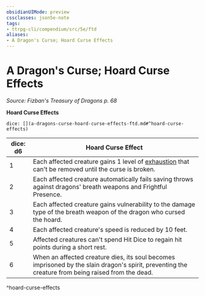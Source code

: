 ```yaml
---
obsidianUIMode: preview
cssclasses: json5e-note
tags:
- ttrpg-cli/compendium/src/5e/ftd
aliases:
- A Dragon's Curse; Hoard Curse Effects
---
```

# A Dragon's Curse; Hoard Curse Effects
*Source: Fizban's Treasury of Dragons p. 68* 

**Hoard Curse Effects**

`dice: [](a-dragons-curse-hoard-curse-effects-ftd.md#^hoard-curse-effects)`

| dice: d6 | Hoard Curse Effect |
|----------|--------------------|
| 1 | Each affected creature gains 1 level of [exhaustion](/3-Mechanics/CLI/Rules/conditions.md#Exhaustion) that can't be removed until the curse is broken. |
| 2 | Each affected creature automatically fails saving throws against dragons' breath weapons and Frightful Presence. |
| 3 | Each affected creature gains vulnerability to the damage type of the breath weapon of the dragon who cursed the hoard. |
| 4 | Each affected creature's speed is reduced by 10 feet. |
| 5 | Affected creatures can't spend Hit Dice to regain hit points during a short rest. |
| 6 | When an affected creature dies, its soul becomes imprisoned by the slain dragon's spirit, preventing the creature from being raised from the dead. |
^hoard-curse-effects